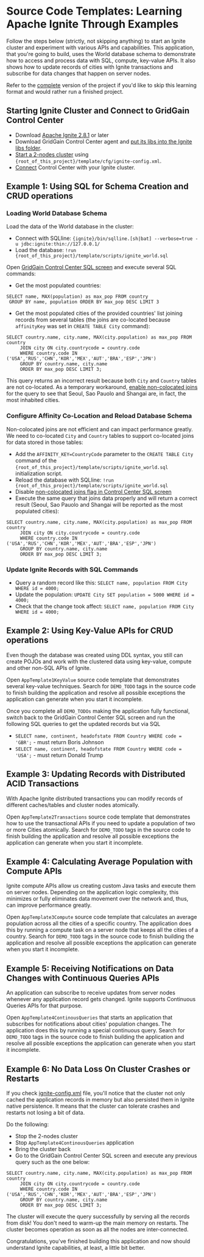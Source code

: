 # Source Code Templates: Learning Apache Ignite Through Examples

Follow the steps below (strictly, not skipping anything) to start an Ignite cluster and experiment with various APIs and
capabilities. This application, that you're going to build, uses the World database schema to demonstrate how to access
and process data with SQL, compute, key-value APIs. It also shows how to update records of cities with Ignite transactions
and subscribe for data changes that happen on server nodes.
 
Refer to the [complete](https://github.com/GridGain-Demos/ignite-learning-by-examples/tree/master/complete) version of 
the project if you'd like to skip this learning format and would rather run a finished project.

## Starting Ignite Cluster and Connect to GridGain Control Center

* Download [Apache Ignite 2.8.1](https://ignite.apache.org/download.cgi) or later
* Download GridGain Control Center agent and [put its libs into the Ignite libs folder](https://www.gridgain.com/docs/control-center/latest/connect-ignite-cluster).
* [Start a 2-nodes cluster](https://www.gridgain.com/docs/latest/getting-started/quick-start/java#starting-a-gridgain-node)
 using `{root_of_this_project}/template/cfg/ignite-config.xml`. 
* [Connect](https://www.gridgain.com/docs/control-center/latest/connect-ignite-cluster) Control Center with your Ignite cluster.

## Example 1: Using SQL for Schema Creation and CRUD operations

### Loading World Database Schema 

Load the data of the World database in the cluster:

* Connect with SQLline: `{ignite}/bin/sqlline.[sh|bat] --verbose=true -u jdbc:ignite:thin://127.0.0.1/`
* Load the database: `!run {root_of_this_project}/template/scripts/ignite_world.sql`

Open [GridGain Control Center SQL screen](https://www.gridgain.com/docs/control-center/latest/querying) and 
execute several SQL commands:

* Get the most populated countries:

```
SELECT name, MAX(population) as max_pop FROM country
 GROUP BY name, population ORDER BY max_pop DESC LIMIT 3
```

* Get the most populated cities of the provided countries' list joining records from several tables (the joins are co-located
because `affinityKey` was set in `CREATE TABLE City` command): 

```
SELECT country.name, city.name, MAX(city.population) as max_pop FROM country
     JOIN city ON city.countrycode = country.code
     WHERE country.code IN ('USA','RUS','CHN','KOR','MEX','AUT','BRA','ESP','JPN')
     GROUP BY country.name, city.name 
     ORDER BY max_pop DESC LIMIT 3;
```

This query returns an incorrect result because both `City` and `Country` tables are not co-located. As a temporary workaround,
[enable non-colocated joins](https://www.gridgain.com/docs/control-center/latest/querying#non-colocated-joins) for the query to
see that Seoul, Sao Pauolo and Shangai are, in fact, the most inhabited cities.

### Configure Affinity Co-Location and Reload Database Schema

Non-colocated joins are not efficient and can impact performance greatly. We need to co-located `City` and `Country` tables
to support co-located joins for data stored in those tables:

* Add the `AFFINITY_KEY=CountryCode` parameter to the `CREATE TABLE City` command of the 
`{root_of_this_project}/template/scripts/ignite_world.sql` initialization script.
* Reload the database with SQLline: `!run {root_of_this_project}/template/scripts/ignite_world.sql`
* Disable [non-colocated joins flag in Control Center SQL screen](https://www.gridgain.com/docs/control-center/latest/querying#non-colocated-joins)
* Execute the same query that joins data properly and will return a correct result (Seoul, Sao Pauolo and Shangai will be reported as
the most populated cities):

```
SELECT country.name, city.name, MAX(city.population) as max_pop FROM country
     JOIN city ON city.countrycode = country.code
     WHERE country.code IN ('USA','RUS','CHN','KOR','MEX','AUT','BRA','ESP','JPN')
     GROUP BY country.name, city.name 
     ORDER BY max_pop DESC LIMIT 3;
``` 

### Update Ignite Records with SQL Commands

* Query a random record like this: `SELECT name, population FROM City WHERE id = 4000;`
* Update the population: `UPDATE City SET population = 5000 WHERE id = 4000;`
* Check that the change took affect: `SELECT name, population FROM City WHERE id = 4000;`

## Example 2: Using Key-Value APIs for CRUD operations

Even though the database was created using DDL syntax, you still can create  POJOs and work with the clustered data using 
key-value, compute and other non-SQL APIs of Ignite.

Open `AppTemplate1KeyValue` source code template that demonstrates several key-value techniques. Search for `DEMO_TODO`
tags in the source code to finish building the application and resolve all possible exceptions the application can generate when
you start it incomplete.

Once you complete all `DEMO_TODOs` making the application fully functional, switch back to the GridGain Control Center SQL
screen and run the following SQL queries to get the updated records but via SQL

* `SELECT name, continent, headofstate FROM Country WHERE code = 'GBR';` - must return Boris Johnson
* `SELECT name, continent, headofstate FROM Country WHERE code = 'USA';` - must return Donald Trump

## Example 3: Updating Records with Distributed ACID Transactions

With Apache Ignite distributed transactions you can modify records of different caches/tables and cluster nodes atomically.

Open `AppTemplate2Transactions` source code template that demonstrates how to use the transactional APIs if you need to 
update a population of two or more Cities atomically. Search for `DEMO_TODO` tags in the source code to finish building 
the application and resolve all possible exceptions the application can generate when you start it incomplete.

## Example 4: Calculating Average Population with Compute APIs

Ignite compute APIs allow us creating custom Java tasks and execute them on server nodes. Depending on the application logic
complexity, this minimizes or fully eliminates data movement over the network and, thus, can improve performance greatly.

Open `AppTemplate3Compute` source code template that calculates an average population across all the cities of a specific country.
The application does this by running a compute task on a server node that keeps all the cities of a country. 
Search for `DEMO_TODO` tags in the source code to finish building the application and resolve all possible exceptions 
the application can generate when you start it incomplete.

## Example 5: Receiving Notifications on Data Changes with Continuous Queries APIs

An application can subscribe to receive updates from server nodes whenever any application record gets changed. Ignite 
supports Continuous Queries APIs for that purpose.

Open `AppTemplate4ContinousQueries` that starts an application that subscribes for notifications about cities' population
changes. The application does this by running a special continuous query. 
Search for `DEMO_TODO` tags in the source code to finish building the application and resolve all possible exceptions 
the application can generate when you start it incomplete.

## Example 6: No Data Loss On Cluster Crashes or Restarts

If you check [ignite-config.xml](https://github.com/GridGain-Demos/ignite-learning-by-examples/blob/master/template/cfg/ignite-config.xml) file,
you'll notice that the cluster not only cached the application records in memory but also persisted them in Ignite native persistence.
It means that the cluster can tolerate crashes and restarts not losing a bit of data.

Do the following:

* Stop the 2-nodes cluster
* Stop `AppTemplate4ContinousQueries` application
* Bring the cluster back
* Go to the GridGain Control Center SQL screen and execute any previous query such as the one below:

```
SELECT country.name, city.name, MAX(city.population) as max_pop FROM country
     JOIN city ON city.countrycode = country.code
     WHERE country.code IN ('USA','RUS','CHN','KOR','MEX','AUT','BRA','ESP','JPN')
     GROUP BY country.name, city.name 
     ORDER BY max_pop DESC LIMIT 3;
``` 

The cluster will execute the query successfully by serving all the records from disk! You don't need to warm-up the main
memory on restarts. The cluster becomes operation as soon as all the nodes are inter-connected.

Congratulations, you've finished building this application and now should understand Ignite capabilities, at least, 
a little bit better.
